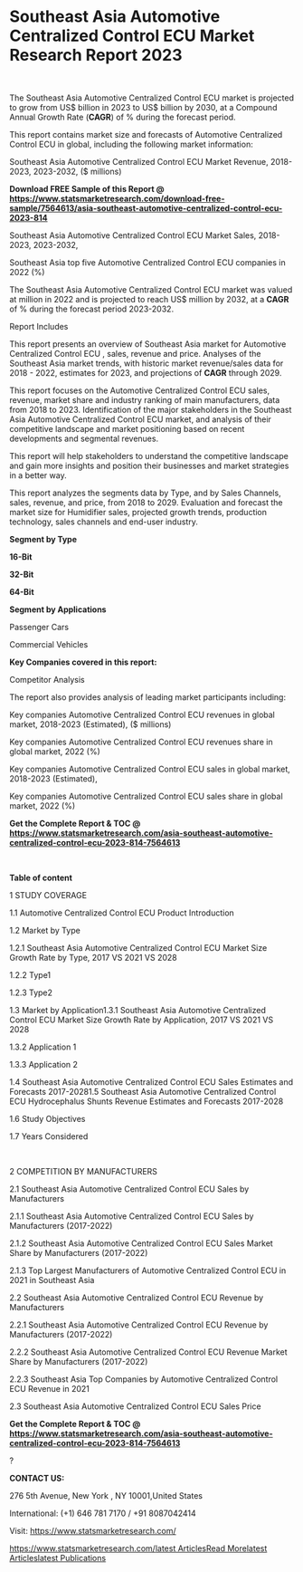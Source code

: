 <h1>Southeast Asia Automotive Centralized Control ECU Market Research Report 2023</h1><br/><p>The Southeast Asia Automotive Centralized Control ECU market is projected to grow from US$ billion in 2023 to US$ billion by 2030, at a Compound Annual Growth Rate (<strong>CAGR</strong>) of % during the forecast period.</p>
 
 
 
 <p>This report contains market size and forecasts of Automotive Centralized Control ECU in global, including the following market information:</p>
 
 
 
 <p>Southeast Asia Automotive Centralized Control ECU Market Revenue, 2018-2023, 2023-2032, ($ millions)</p>
 
 
 
 <p><strong>Download FREE Sample of this Report @ <a href="https://www.statsmarketresearch.com/download-free-sample/7564613/asia-southeast-automotive-centralized-control-ecu-2023-814">https://www.statsmarketresearch.com/download-free-sample/7564613/asia-southeast-automotive-centralized-control-ecu-2023-814</a></strong></p>
 
 
 
 <p>Southeast Asia Automotive Centralized Control ECU Market Sales, 2018-2023, 2023-2032,</p>
 
 
 
 <p>Southeast Asia top five Automotive Centralized Control ECU companies in 2022 (%)</p>
 
 
 
 <p>The Southeast Asia Automotive Centralized Control ECU market was valued at million in 2022 and is projected to reach US$ million by 2032, at a <strong>CAGR</strong> of % during the forecast period 2023-2032.</p>
 
 
 
 <p>Report Includes</p>
 
 
 
 <p>This report presents an overview of Southeast Asia market for Automotive Centralized Control ECU , sales, revenue and price. Analyses of the Southeast Asia market trends, with historic market revenue/sales data for 2018 - 2022, estimates for 2023, and projections of <strong>CAGR</strong> through 2029.</p>
 
 
 
 <p>This report focuses on the Automotive Centralized Control ECU sales, revenue, market share and industry ranking of main manufacturers, data from 2018 to 2023. Identification of the major stakeholders in the Southeast Asia Automotive Centralized Control ECU market, and analysis of their competitive landscape and market positioning based on recent developments and segmental revenues.</p>
 
 
 
 <p>This report will help stakeholders to understand the competitive landscape and gain more insights and position their businesses and market strategies in a better way.</p>
 
 
 
 <p>This report analyzes the segments data by Type, and by Sales Channels, sales, revenue, and price, from 2018 to 2029. Evaluation and forecast the market size for Humidifier sales, projected growth trends, production technology, sales channels and end-user industry.</p>
 
 
 
 <p><strong>Segment by Type</strong></p>
 
 
 
 <p><strong>16-Bit</strong></p>
 
 
 
 <p><strong>32-Bit</strong></p>
 
 
 
 <p><strong>64-Bit</strong></p>
 
 
 
 <p><strong>Segment <strong><strong>by Applications</strong></strong></strong></p>
 
 
 
 <p>Passenger Cars</p>
 
 
 
 <p>Commercial Vehicles</p>
 
 
 
 <p><strong>Key Companies covered in this report:</strong></p>
 
 
 
 <p>Competitor Analysis</p>
 
 
 
 <p>The report also provides analysis of leading market participants including:</p>
 
 
 
 <p>Key companies Automotive Centralized Control ECU revenues in global market, 2018-2023 (Estimated), ($ millions)</p>
 
 
 
 <p>Key companies Automotive Centralized Control ECU revenues share in global market, 2022 (%)</p>
 
 
 
 <p>Key companies Automotive Centralized Control ECU sales in global market, 2018-2023 (Estimated),</p>
 
 
 
 <p>Key companies Automotive Centralized Control ECU sales share in global market, 2022 (%)</p>
 
 
 
 <div><b>Get the Complete Report & TOC @ <a href="https://www.statsmarketresearch.com/asia-southeast-automotive-centralized-control-ecu-2023-814-7564613">https://www.statsmarketresearch.com/asia-southeast-automotive-centralized-control-ecu-2023-814-7564613</a></b></div>
 
 
 
 <p><br />
 
 <b>Table of content</b></p>
 
 
 
 <p>1 STUDY COVERAGE<br />
 
 1.1 Automotive Centralized Control ECU Product Introduction<br />
 
 1.2 Market by Type<br />
 
 1.2.1 Southeast Asia Automotive Centralized Control ECU Market Size Growth Rate by Type, 2017 VS 2021 VS 2028<br />
 
 1.2.2 Type1<br />
 
 1.2.3 Type2<br />
 
 1.3 Market by Application1.3.1 Southeast Asia Automotive Centralized Control ECU Market Size Growth Rate by Application, 2017 VS 2021 VS 2028<br />
 
 1.3.2 Application 1<br />
 
 1.3.3 Application 2<br />
 
 1.4 Southeast Asia Automotive Centralized Control ECU Sales Estimates and Forecasts 2017-20281.5 Southeast Asia Automotive Centralized Control ECU Hydrocephalus Shunts Revenue Estimates and Forecasts 2017-2028<br />
 
 1.6 Study Objectives<br />
 
 1.7 Years Considered<br />
 
 <br />
 
 2 COMPETITION BY MANUFACTURERS<br />
 
 2.1 Southeast Asia Automotive Centralized Control ECU Sales by Manufacturers<br />
 
 2.1.1 Southeast Asia Automotive Centralized Control ECU Sales by Manufacturers (2017-2022)<br />
 
 2.1.2 Southeast Asia Automotive Centralized Control ECU Sales Market Share by Manufacturers (2017-2022)<br />
 
 2.1.3 Top Largest Manufacturers of Automotive Centralized Control ECU in 2021 in Southeast Asia<br />
 
 2.2 Southeast Asia Automotive Centralized Control ECU Revenue by Manufacturers<br />
 
 2.2.1 Southeast Asia Automotive Centralized Control ECU Revenue by Manufacturers (2017-2022)<br />
 
 2.2.2 Southeast Asia Automotive Centralized Control ECU Revenue Market Share by Manufacturers (2017-2022)<br />
 
 2.2.3 Southeast Asia Top Companies by Automotive Centralized Control ECU Revenue in 2021<br />
 
 2.3 Southeast Asia Automotive Centralized Control ECU Sales Price</p>
 
 
 
 <div><b>Get the Complete Report & TOC @ <a href="https://www.statsmarketresearch.com/asia-southeast-automotive-centralized-control-ecu-2023-814-7564613">https://www.statsmarketresearch.com/asia-southeast-automotive-centralized-control-ecu-2023-814-7564613</a></b></div>
 
 
 
 <p>? </p>
 
 
 
 <p><b>CONTACT US:</b><br />
 
 276 5th Avenue, New York , NY 10001,United States<br />
 
 International: (+1) 646 781 7170 / +91 8087042414<br />
 
 Visit: <a href="https://www.statsmarketresearch.com/">https://www.statsmarketresearch.com/</a><br />
 
 <a href="https://gyeongbokgung.com">https://www.statsmarketresearch.com/</a><a href="https://hallyeomaritime.com">latest Articles</a><a href="https://jingwansa.com">Read More</a><a href="https://nguoiviet.jp/">latest Articles</a><a href="https://www.intelmarketresearch.com/">latest Publications</a></p>